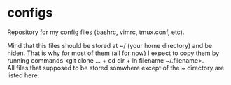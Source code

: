 # configs
Repository for my config files (bashrc, vimrc, tmux.conf, etc).

Mind that this files should be stored at ~/ (your home directory) and be hiden. That is why for most of them (all for now) I expect to copy them by running commands <git clone ... + cd dir + ln filename ~/.filename>.  
All files that supposed to be stored somwhere except of the ~ directory are listed here:  

